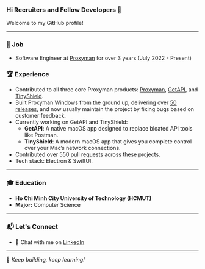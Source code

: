 ### Hi Recruiters and Fellow Developers 👋  

Welcome to my GitHub profile!  

---

### 📖  Job  
- Software Engineer at [Proxyman](https://proxyman.io/) for over 3 years (July 2022 - Present)  

### 🏆 Experience

- Contributed to all three core Proxyman products: [Proxyman](https://github.com/ProxymanApp/Proxyman), [GetAPI](https://github.com/Get-API-App/Issue-Tracker), and [TinyShield](https://tinyshield.proxyman.com/).
- Built Proxyman Windows from the ground up, delivering over [50 releases](https://github.com/ProxymanApp/proxyman-windows-linux), and now usually maintain the project by fixing bugs based on customer feedback.
- Currently working on GetAPI and TinyShield:
  - **GetAPI**: A native macOS app designed to replace bloated API tools like Postman.
  - **TinyShield**: A modern macOS app that gives you complete control over your Mac’s network connections.
- Contributed over 550 pull requests across these projects.
- Tech stack: Electron & SwiftUI.


---

### 🎓 Education  
- **Ho Chi Minh City University of Technology (HCMUT)**  
- **Major:** Computer Science  

---

### 📬 Let's Connect  
- 💬 Chat with me on [LinkedIn](https://www.linkedin.com/in/huy-cao-0a29bb20a/)  

---

🚀 _Keep building, keep learning!_  
